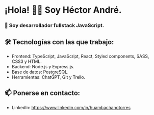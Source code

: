 # ¡Hola! 👋🏼 Soy Héctor André. 

### 💜 Soy desarrollador fullstack JavaScript.

<!--Durante los 6 meses de mi experiencia laboral, he tenido la oportunidad de trabajar en un proyecto emocionante, sobre el desarrollo del frontend de un sitio web de comida rápida, en el cual los usuarios puedan agregar los productos al carrito de compras. Mis objetivos eran maquetar y programar funcionalidades.-->
<!-- - Actualmente estoy aprendiendo TailwindCSS, MaterialUI, Redux y Next.js.-->

## 🛠️ Tecnologías con las que trabajo:

- Frontend: TypeScript, JavaScript, React, Styled components, SASS, CSS3 y HTML.
- Backend: Node.js y Express.js.
- Base de datos: PostgreSQL.
- Herramientas: ChatGPT, Git y Trello.
<!--![Next.JS](https://img.shields.io/badge/Next.JS-black?style=for-the-badge&logo=next.js&logoColor=white)
![React](https://img.shields.io/badge/React-23272F?style=for-the-badge&logo=react&logoColor=61DAFB)
![React Router](https://img.shields.io/badge/React_Router-CA4245?style=for-the-badge&logo=react-router&logoColor=white)
![TypeScript](https://img.shields.io/badge/typescript-%23007ACC.svg?style=for-the-badge&logo=typescript&logoColor=white)
![JavaScript](https://img.shields.io/badge/JavaScript-1B1B1B?style=for-the-badge&logo=javascript&logoColor=F7DF1E)
![Styled Components](https://img.shields.io/badge/styled--components-D26AC2?style=for-the-badge&logo=styled-components&logoColor=white)
![SASS](https://img.shields.io/badge/Sass-BF4080?style=for-the-badge&logo=sass&logoColor=white)
![CSS3](https://img.shields.io/badge/CSS3-1572B6?style=for-the-badge&logo=css3&logoColor=white)
![HTML](https://img.shields.io/badge/HTML5-E34F26?style=for-the-badge&logo=html5&logoColor=white)
![GIT](https://img.shields.io/badge/Git-F14E32?style=for-the-badge&logo=git&logoColor=white)
![Figma](https://img.shields.io/badge/Figma-F24E1E?style=for-the-badge&logo=figma&logoColor=white)
![Vercel](https://img.shields.io/badge/Vercel-000000?style=for-the-badge&logo=vercel&logoColor=white)-->

## 📫 Ponerse en contacto: 
- LinkedIn: https://www.linkedin.com/in/huambachanotorres
<!--[![LinkedIn](https://img.shields.io/badge/LinkedIn-0077B5?style=for-the-badge&logo=linkedin&logoColor=white)](https://www.linkedin.com/in/huambachanotorres/)-->

<!--
**AndreDev12/AndreDev12** is a ✨ _special_ ✨ repository because its `README.md` (this file) appears on your GitHub profile.

Here are some ideas to get you started:

- 🔭 I’m currently working on ...
- 🌱 I’m currently learning ...
- 👯 I’m looking to collaborate on ...
- 🤔 I’m looking for help with ...
- 💬 Ask me about ...
- 📫 How to reach me: ...
- 😄 Pronouns: ...
- ⚡ Fun fact: ...

![Python](https://img.shields.io/badge/Python-2B5B84?style=for-the-badge&logo=python&logoColor=white)
-->
